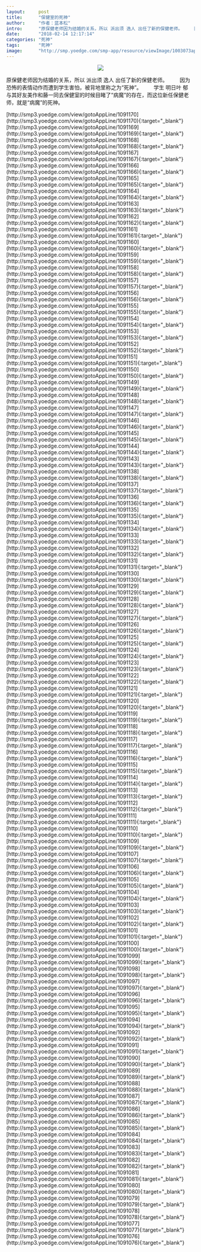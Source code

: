 ```yaml
---
layout:     post
title:      "保健室的死神"
author:     "作者：蓝本松"
intro:      "原保健老师因为结婚的关系，所以 派出须 逸人 出任了新的保健老师。 　　因为恐怖的表情动作而遭到学生害怕，被背地里称之为“死神”。 　　学生 明日叶 郁 与其好友美作和藤一同去保健室的时候目睹了“病魔”的存在，而这位新任保健老师，就是“病魔”的死神。"
date:       "2018-02-14 12:17:14"
categories: "死神"
tags:       "死神"
image:      "http://smp.yoedge.com/smp-app/resource/viewImage/1003073appline.png"
---
```

<div style="text-align: center">
<p><img src="http://smp.yoedge.com/smp-app/resource/viewImage/1003073appline.png"/></p>
</div>
<p class="post-meta">
<span>原保健老师因为结婚的关系，所以 派出须 逸人 出任了新的保健老师。 　　因为恐怖的表情动作而遭到学生害怕，被背地里称之为“死神”。 　　学生 明日叶 郁 与其好友美作和藤一同去保健室的时候目睹了“病魔”的存在，而这位新任保健老师，就是“病魔”的死神。</span>
</p>
[http://smp3.yoedge.com/view/gotoAppLine/1091170](http://smp3.yoedge.com/view/gotoAppLine/1091170){:target="_blank"}
[http://smp3.yoedge.com/view/gotoAppLine/1091169](http://smp3.yoedge.com/view/gotoAppLine/1091169){:target="_blank"}
[http://smp3.yoedge.com/view/gotoAppLine/1091168](http://smp3.yoedge.com/view/gotoAppLine/1091168){:target="_blank"}
[http://smp3.yoedge.com/view/gotoAppLine/1091167](http://smp3.yoedge.com/view/gotoAppLine/1091167){:target="_blank"}
[http://smp3.yoedge.com/view/gotoAppLine/1091166](http://smp3.yoedge.com/view/gotoAppLine/1091166){:target="_blank"}
[http://smp3.yoedge.com/view/gotoAppLine/1091165](http://smp3.yoedge.com/view/gotoAppLine/1091165){:target="_blank"}
[http://smp3.yoedge.com/view/gotoAppLine/1091164](http://smp3.yoedge.com/view/gotoAppLine/1091164){:target="_blank"}
[http://smp3.yoedge.com/view/gotoAppLine/1091163](http://smp3.yoedge.com/view/gotoAppLine/1091163){:target="_blank"}
[http://smp3.yoedge.com/view/gotoAppLine/1091162](http://smp3.yoedge.com/view/gotoAppLine/1091162){:target="_blank"}
[http://smp3.yoedge.com/view/gotoAppLine/1091161](http://smp3.yoedge.com/view/gotoAppLine/1091161){:target="_blank"}
[http://smp3.yoedge.com/view/gotoAppLine/1091160](http://smp3.yoedge.com/view/gotoAppLine/1091160){:target="_blank"}
[http://smp3.yoedge.com/view/gotoAppLine/1091159](http://smp3.yoedge.com/view/gotoAppLine/1091159){:target="_blank"}
[http://smp3.yoedge.com/view/gotoAppLine/1091158](http://smp3.yoedge.com/view/gotoAppLine/1091158){:target="_blank"}
[http://smp3.yoedge.com/view/gotoAppLine/1091157](http://smp3.yoedge.com/view/gotoAppLine/1091157){:target="_blank"}
[http://smp3.yoedge.com/view/gotoAppLine/1091156](http://smp3.yoedge.com/view/gotoAppLine/1091156){:target="_blank"}
[http://smp3.yoedge.com/view/gotoAppLine/1091155](http://smp3.yoedge.com/view/gotoAppLine/1091155){:target="_blank"}
[http://smp3.yoedge.com/view/gotoAppLine/1091154](http://smp3.yoedge.com/view/gotoAppLine/1091154){:target="_blank"}
[http://smp3.yoedge.com/view/gotoAppLine/1091153](http://smp3.yoedge.com/view/gotoAppLine/1091153){:target="_blank"}
[http://smp3.yoedge.com/view/gotoAppLine/1091152](http://smp3.yoedge.com/view/gotoAppLine/1091152){:target="_blank"}
[http://smp3.yoedge.com/view/gotoAppLine/1091151](http://smp3.yoedge.com/view/gotoAppLine/1091151){:target="_blank"}
[http://smp3.yoedge.com/view/gotoAppLine/1091150](http://smp3.yoedge.com/view/gotoAppLine/1091150){:target="_blank"}
[http://smp3.yoedge.com/view/gotoAppLine/1091149](http://smp3.yoedge.com/view/gotoAppLine/1091149){:target="_blank"}
[http://smp3.yoedge.com/view/gotoAppLine/1091148](http://smp3.yoedge.com/view/gotoAppLine/1091148){:target="_blank"}
[http://smp3.yoedge.com/view/gotoAppLine/1091147](http://smp3.yoedge.com/view/gotoAppLine/1091147){:target="_blank"}
[http://smp3.yoedge.com/view/gotoAppLine/1091146](http://smp3.yoedge.com/view/gotoAppLine/1091146){:target="_blank"}
[http://smp3.yoedge.com/view/gotoAppLine/1091145](http://smp3.yoedge.com/view/gotoAppLine/1091145){:target="_blank"}
[http://smp3.yoedge.com/view/gotoAppLine/1091144](http://smp3.yoedge.com/view/gotoAppLine/1091144){:target="_blank"}
[http://smp3.yoedge.com/view/gotoAppLine/1091143](http://smp3.yoedge.com/view/gotoAppLine/1091143){:target="_blank"}
[http://smp3.yoedge.com/view/gotoAppLine/1091138](http://smp3.yoedge.com/view/gotoAppLine/1091138){:target="_blank"}
[http://smp3.yoedge.com/view/gotoAppLine/1091137](http://smp3.yoedge.com/view/gotoAppLine/1091137){:target="_blank"}
[http://smp3.yoedge.com/view/gotoAppLine/1091136](http://smp3.yoedge.com/view/gotoAppLine/1091136){:target="_blank"}
[http://smp3.yoedge.com/view/gotoAppLine/1091135](http://smp3.yoedge.com/view/gotoAppLine/1091135){:target="_blank"}
[http://smp3.yoedge.com/view/gotoAppLine/1091134](http://smp3.yoedge.com/view/gotoAppLine/1091134){:target="_blank"}
[http://smp3.yoedge.com/view/gotoAppLine/1091133](http://smp3.yoedge.com/view/gotoAppLine/1091133){:target="_blank"}
[http://smp3.yoedge.com/view/gotoAppLine/1091132](http://smp3.yoedge.com/view/gotoAppLine/1091132){:target="_blank"}
[http://smp3.yoedge.com/view/gotoAppLine/1091131](http://smp3.yoedge.com/view/gotoAppLine/1091131){:target="_blank"}
[http://smp3.yoedge.com/view/gotoAppLine/1091130](http://smp3.yoedge.com/view/gotoAppLine/1091130){:target="_blank"}
[http://smp3.yoedge.com/view/gotoAppLine/1091129](http://smp3.yoedge.com/view/gotoAppLine/1091129){:target="_blank"}
[http://smp3.yoedge.com/view/gotoAppLine/1091128](http://smp3.yoedge.com/view/gotoAppLine/1091128){:target="_blank"}
[http://smp3.yoedge.com/view/gotoAppLine/1091127](http://smp3.yoedge.com/view/gotoAppLine/1091127){:target="_blank"}
[http://smp3.yoedge.com/view/gotoAppLine/1091126](http://smp3.yoedge.com/view/gotoAppLine/1091126){:target="_blank"}
[http://smp3.yoedge.com/view/gotoAppLine/1091125](http://smp3.yoedge.com/view/gotoAppLine/1091125){:target="_blank"}
[http://smp3.yoedge.com/view/gotoAppLine/1091124](http://smp3.yoedge.com/view/gotoAppLine/1091124){:target="_blank"}
[http://smp3.yoedge.com/view/gotoAppLine/1091123](http://smp3.yoedge.com/view/gotoAppLine/1091123){:target="_blank"}
[http://smp3.yoedge.com/view/gotoAppLine/1091122](http://smp3.yoedge.com/view/gotoAppLine/1091122){:target="_blank"}
[http://smp3.yoedge.com/view/gotoAppLine/1091121](http://smp3.yoedge.com/view/gotoAppLine/1091121){:target="_blank"}
[http://smp3.yoedge.com/view/gotoAppLine/1091120](http://smp3.yoedge.com/view/gotoAppLine/1091120){:target="_blank"}
[http://smp3.yoedge.com/view/gotoAppLine/1091119](http://smp3.yoedge.com/view/gotoAppLine/1091119){:target="_blank"}
[http://smp3.yoedge.com/view/gotoAppLine/1091118](http://smp3.yoedge.com/view/gotoAppLine/1091118){:target="_blank"}
[http://smp3.yoedge.com/view/gotoAppLine/1091117](http://smp3.yoedge.com/view/gotoAppLine/1091117){:target="_blank"}
[http://smp3.yoedge.com/view/gotoAppLine/1091116](http://smp3.yoedge.com/view/gotoAppLine/1091116){:target="_blank"}
[http://smp3.yoedge.com/view/gotoAppLine/1091115](http://smp3.yoedge.com/view/gotoAppLine/1091115){:target="_blank"}
[http://smp3.yoedge.com/view/gotoAppLine/1091114](http://smp3.yoedge.com/view/gotoAppLine/1091114){:target="_blank"}
[http://smp3.yoedge.com/view/gotoAppLine/1091113](http://smp3.yoedge.com/view/gotoAppLine/1091113){:target="_blank"}
[http://smp3.yoedge.com/view/gotoAppLine/1091112](http://smp3.yoedge.com/view/gotoAppLine/1091112){:target="_blank"}
[http://smp3.yoedge.com/view/gotoAppLine/1091111](http://smp3.yoedge.com/view/gotoAppLine/1091111){:target="_blank"}
[http://smp3.yoedge.com/view/gotoAppLine/1091110](http://smp3.yoedge.com/view/gotoAppLine/1091110){:target="_blank"}
[http://smp3.yoedge.com/view/gotoAppLine/1091109](http://smp3.yoedge.com/view/gotoAppLine/1091109){:target="_blank"}
[http://smp3.yoedge.com/view/gotoAppLine/1091107](http://smp3.yoedge.com/view/gotoAppLine/1091107){:target="_blank"}
[http://smp3.yoedge.com/view/gotoAppLine/1091106](http://smp3.yoedge.com/view/gotoAppLine/1091106){:target="_blank"}
[http://smp3.yoedge.com/view/gotoAppLine/1091105](http://smp3.yoedge.com/view/gotoAppLine/1091105){:target="_blank"}
[http://smp3.yoedge.com/view/gotoAppLine/1091104](http://smp3.yoedge.com/view/gotoAppLine/1091104){:target="_blank"}
[http://smp3.yoedge.com/view/gotoAppLine/1091103](http://smp3.yoedge.com/view/gotoAppLine/1091103){:target="_blank"}
[http://smp3.yoedge.com/view/gotoAppLine/1091102](http://smp3.yoedge.com/view/gotoAppLine/1091102){:target="_blank"}
[http://smp3.yoedge.com/view/gotoAppLine/1091101](http://smp3.yoedge.com/view/gotoAppLine/1091101){:target="_blank"}
[http://smp3.yoedge.com/view/gotoAppLine/1091100](http://smp3.yoedge.com/view/gotoAppLine/1091100){:target="_blank"}
[http://smp3.yoedge.com/view/gotoAppLine/1091099](http://smp3.yoedge.com/view/gotoAppLine/1091099){:target="_blank"}
[http://smp3.yoedge.com/view/gotoAppLine/1091098](http://smp3.yoedge.com/view/gotoAppLine/1091098){:target="_blank"}
[http://smp3.yoedge.com/view/gotoAppLine/1091097](http://smp3.yoedge.com/view/gotoAppLine/1091097){:target="_blank"}
[http://smp3.yoedge.com/view/gotoAppLine/1091096](http://smp3.yoedge.com/view/gotoAppLine/1091096){:target="_blank"}
[http://smp3.yoedge.com/view/gotoAppLine/1091095](http://smp3.yoedge.com/view/gotoAppLine/1091095){:target="_blank"}
[http://smp3.yoedge.com/view/gotoAppLine/1091094](http://smp3.yoedge.com/view/gotoAppLine/1091094){:target="_blank"}
[http://smp3.yoedge.com/view/gotoAppLine/1091092](http://smp3.yoedge.com/view/gotoAppLine/1091092){:target="_blank"}
[http://smp3.yoedge.com/view/gotoAppLine/1091091](http://smp3.yoedge.com/view/gotoAppLine/1091091){:target="_blank"}
[http://smp3.yoedge.com/view/gotoAppLine/1091090](http://smp3.yoedge.com/view/gotoAppLine/1091090){:target="_blank"}
[http://smp3.yoedge.com/view/gotoAppLine/1091089](http://smp3.yoedge.com/view/gotoAppLine/1091089){:target="_blank"}
[http://smp3.yoedge.com/view/gotoAppLine/1091088](http://smp3.yoedge.com/view/gotoAppLine/1091088){:target="_blank"}
[http://smp3.yoedge.com/view/gotoAppLine/1091087](http://smp3.yoedge.com/view/gotoAppLine/1091087){:target="_blank"}
[http://smp3.yoedge.com/view/gotoAppLine/1091086](http://smp3.yoedge.com/view/gotoAppLine/1091086){:target="_blank"}
[http://smp3.yoedge.com/view/gotoAppLine/1091085](http://smp3.yoedge.com/view/gotoAppLine/1091085){:target="_blank"}
[http://smp3.yoedge.com/view/gotoAppLine/1091084](http://smp3.yoedge.com/view/gotoAppLine/1091084){:target="_blank"}
[http://smp3.yoedge.com/view/gotoAppLine/1091083](http://smp3.yoedge.com/view/gotoAppLine/1091083){:target="_blank"}
[http://smp3.yoedge.com/view/gotoAppLine/1091082](http://smp3.yoedge.com/view/gotoAppLine/1091082){:target="_blank"}
[http://smp3.yoedge.com/view/gotoAppLine/1091081](http://smp3.yoedge.com/view/gotoAppLine/1091081){:target="_blank"}
[http://smp3.yoedge.com/view/gotoAppLine/1091080](http://smp3.yoedge.com/view/gotoAppLine/1091080){:target="_blank"}
[http://smp3.yoedge.com/view/gotoAppLine/1091079](http://smp3.yoedge.com/view/gotoAppLine/1091079){:target="_blank"}
[http://smp3.yoedge.com/view/gotoAppLine/1091078](http://smp3.yoedge.com/view/gotoAppLine/1091078){:target="_blank"}
[http://smp3.yoedge.com/view/gotoAppLine/1091077](http://smp3.yoedge.com/view/gotoAppLine/1091077){:target="_blank"}
[http://smp3.yoedge.com/view/gotoAppLine/1091076](http://smp3.yoedge.com/view/gotoAppLine/1091076){:target="_blank"}


